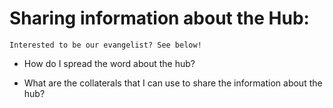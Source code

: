 # Sharing information about the Hub:

```{note}
Interested to be our evangelist? See below!

```

* How do I spread the word about the hub?

* What are the collaterals that I can use to share the information about the hub?


